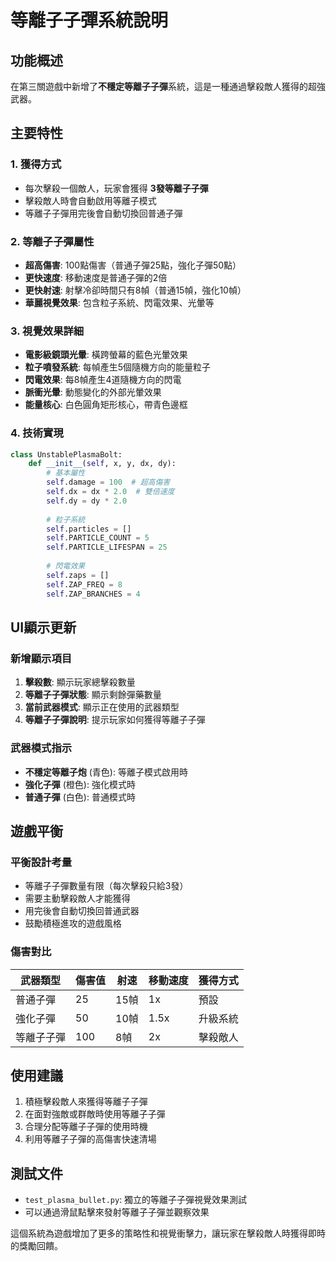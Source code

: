 # 等離子子彈系統說明

## 功能概述
在第三關遊戲中新增了**不穩定等離子子彈**系統，這是一種通過擊殺敵人獲得的超強武器。

## 主要特性

### 1. 獲得方式
- 每次擊殺一個敵人，玩家會獲得 **3發等離子子彈**
- 擊殺敵人時會自動啟用等離子模式
- 等離子子彈用完後會自動切換回普通子彈

### 2. 等離子子彈屬性
- **超高傷害**: 100點傷害（普通子彈25點，強化子彈50點）
- **更快速度**: 移動速度是普通子彈的2倍
- **更快射速**: 射擊冷卻時間只有8幀（普通15幀，強化10幀）
- **華麗視覺效果**: 包含粒子系統、閃電效果、光暈等

### 3. 視覺效果詳細
- **電影級鏡頭光暈**: 橫跨螢幕的藍色光暈效果
- **粒子噴發系統**: 每幀產生5個隨機方向的能量粒子
- **閃電效果**: 每8幀產生4道隨機方向的閃電
- **脈衝光暈**: 動態變化的外部光暈效果
- **能量核心**: 白色圓角矩形核心，帶青色邊框

### 4. 技術實現
```python
class UnstablePlasmaBolt:
    def __init__(self, x, y, dx, dy):
        # 基本屬性
        self.damage = 100  # 超高傷害
        self.dx = dx * 2.0  # 雙倍速度
        self.dy = dy * 2.0
        
        # 粒子系統
        self.particles = []
        self.PARTICLE_COUNT = 5
        self.PARTICLE_LIFESPAN = 25
        
        # 閃電效果
        self.zaps = []
        self.ZAP_FREQ = 8
        self.ZAP_BRANCHES = 4
```

## UI顯示更新

### 新增顯示項目
1. **擊殺數**: 顯示玩家總擊殺數量
2. **等離子子彈狀態**: 顯示剩餘彈藥數量
3. **當前武器模式**: 顯示正在使用的武器類型
4. **等離子子彈說明**: 提示玩家如何獲得等離子子彈

### 武器模式指示
- **不穩定等離子炮** (青色): 等離子模式啟用時
- **強化子彈** (橙色): 強化模式時
- **普通子彈** (白色): 普通模式時

## 遊戲平衡

### 平衡設計考量
- 等離子子彈數量有限（每次擊殺只給3發）
- 需要主動擊殺敵人才能獲得
- 用完後會自動切換回普通武器
- 鼓勵積極進攻的遊戲風格

### 傷害對比
| 武器類型 | 傷害值 | 射速 | 移動速度 | 獲得方式 |
|---------|--------|------|----------|----------|
| 普通子彈 | 25 | 15幀 | 1x | 預設 |
| 強化子彈 | 50 | 10幀 | 1.5x | 升級系統 |
| 等離子子彈 | 100 | 8幀 | 2x | 擊殺敵人 |

## 使用建議
1. 積極擊殺敵人來獲得等離子子彈
2. 在面對強敵或群敵時使用等離子子彈
3. 合理分配等離子子彈的使用時機
4. 利用等離子子彈的高傷害快速清場

## 測試文件
- `test_plasma_bullet.py`: 獨立的等離子子彈視覺效果測試
- 可以通過滑鼠點擊來發射等離子子彈並觀察效果

這個系統為遊戲增加了更多的策略性和視覺衝擊力，讓玩家在擊殺敵人時獲得即時的獎勵回饋。